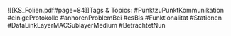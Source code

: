 
![[KS_Folien.pdf#page=84]]Tags & Topics:
   #PunktzuPunktKommunikation
   #einigeProtokolle
   #anhorenProblemBei
   #esBis
   #Funktionalitat
   #Stationen
   #DataLinkLayerMACSublayerMedium
   #BetrachtetNun